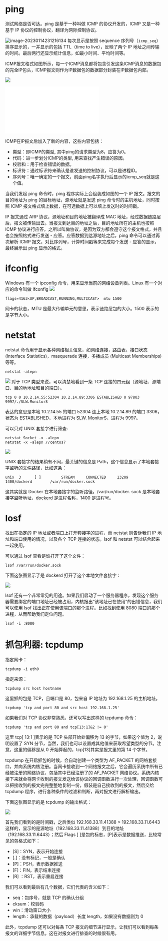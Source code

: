 # ping
测试网络是否可达。ping 是基于一种叫做 ICMP 的协议开发的，ICMP 又是一种基于 IP 协议的控制协议，翻译为网际控制协议。

![image-20230114231216134](images/image-20230114231216134.png)
每次显示是按照 sequence 序列号（`icmp_seq`）排序显示的，一并显示的包括 TTL（time to live），反映了两个 IP 地址之间传输的时间。最后两行还显示统计信息，如最小时间、平均时间等。

ICMP报文格式如图所示，每一个ICMP消息都将包含引发这条ICMP消息的数据包的完全IP包头，ICMP报文则作为IP数据包的数据部分封装在IP数据包内部。

![](images/Pasted%20image%2020230114235918.png)

![ICMP](Excalidraw/ICMP.md)

ICMP在IP报文后加入了新的内容，这些内容包括：
- 类型：即ICMP的类型, 其中ping的请求类型为8，应答为0。
- 代码：进一步划分ICMP的类型, 用来查找产生错误的原因。
- 校验和：用于检查错误的数据。
- 标识符：通过标识符来确认是谁发送的控制协议，可以是进程ID。
- 序列号：唯一确定的一个报文，前面ping名字执行后显示的icmp\_seq就是这个值。


当我们发起 ping 命令时，ping 程序实际上会组装成如图的一个 IP 报文。报文的目的地址为 ping 的目标地址，源地址就是发送 ping 命令时的主机地址，同时按照 ICMP 报文格式填上数据，在可选数据上可以填上发送时的时间戳。 

IP 报文通过 ARP 协议，源地址和目的地址被翻译成 MAC 地址，经过数据链路层后，报文被传输出去。当报文到达目的地址之后，目的地址所在的主机也按照 ICMP 协议进行应答。之所以叫做协议，是因为双方都会遵守这个报文格式，并且也会按照格式进行发送 - 应答。应答数据到达源地址之后，ping 命令可以通过再次解析 ICMP 报文，对比序列号，计算时间戳等来完成每个发送 - 应答的显示，最终展示出 ping 显示的格式。

# ifconfig
Windows 有一个 ipconfig 命令，用来显示当前的网络设备列表。Linux 有一个对应的命令叫做 ifconfig
![](images/Pasted%20image%2020230115115352.png)

```
flags=4163<UP,BROADCAST,RUNNING,MULTICAST>  mtu 1500
```
网卡的状态，MTU 是最大传输单元的意思，表示链路层包的大小。1500 表示的是字节大小。

# netstat
netstat 命令用于显示各种网络相关信息，如网络连接，路由表，接口状态 (Interface Statistics)，masquerade 连接，多播成员 (Multicast Memberships) 等等。

```
netstat -alepn
```

![](images/Pasted%20image%2020230115120533.png)
对于 TCP 类型来说，可以清楚地看到一条 TCP 连接的四元组（源地址、源端口、目的地地址和目的端口）。

```
tcp 0 0 10.2.14.55:52304 10.2.14.89:3306 ESTABLISHED 0 97803 9997/./SLW.MonitorS 
```
表达的意思是本地 10.2.14.55 的端口 52304 连上本地 10.2.14.89 的端口 3306，状态为 ESTABLISHED，本地进程为 SLW. MonitorS，进程为 9997。

可以只对 UNIX 套接字进行筛查:

```
netstat Socket -x -alepn
netstat -x -alepn //centos7
```

![](images/118990/a1aeca1245b6b8cabaa0f22ce02d4813.jpg)

UNIX 套接字的结果稍有不同，最关键的信息是 Path，这个信息显示了本地套接字监听的文件路径，比如这条：

```
unix  3      [ ]         STREAM     CONNECTED     23209    1400/dockerd        /var/run/docker.sock
```

这其实就是 Docker 在本地套接字的监听路径。/var/run/docker. sock 是本地套接字监听地址，dockerd 是进程名称，1400 是进程号。

# losf
找出在指定的 IP 地址或者端口上打开套接字的进程，而 netstat 则告诉我们 IP 地址和端口使用的情况，以及各个 TCP 连接的状态。Isof 和 netstst 可以结合起来一起使用。

可以通过 lsof 查看是谁打开了这个文件：

```
lsof /var/run/docker.sock
```

下面这张图显示了是 dockerd 打开了这个本地文件套接字：

![](images/118990/acebeb7d0bbe26b469a200456c299d28.jpg)

lsof 还有一个非常常见的用途。如果我们启动了一个服务器程序，发现这个服务器需要绑定的端口地址已经被占用，内核报出“该地址已在使用”的出错信息，我们可以使用 lsof 找出正在使用该端口的那个进程。比如找到使用 8080 端口的那个进程，从而帮助我们定位问题。

```
lsof -i :8080
```

# 抓包利器: tcpdump
指定网卡：

```
tcpdump -i eth0
```

指定来源：

```
tcpdump src host hostname
```

这里抓的包是 TCP，且端口是 80，包来自 IP 地址为 192.168.1.25 的主机地址。

```
tcpdump 'tcp and port 80 and src host 192.168.1.25'
```

如果我们对 TCP 协议非常熟悉，还可以写出这样的 tcpdump 命令：

```
tcpdump 'tcp and port 80 and tcp[13:1]&2 != 0'
```

这里 tcp\[ 13:1 \]表示的是 TCP 头部开始处偏移为 13 的字节，如果这个值为 2，说明设置了 SYN 分节，当然，我们也可以设置成其他值来获取希望类型的分节。注意，这里的偏移是从 0 开始算起的，tcp\[13\]其实是报文里的第 14 个字节。

tcpdump 在开启抓包的时候，会自动创建一个类型为 AF\_PACKET 的网络套接口，并向系统内核注册。当网卡接收到一个网络报文之后，它会遍历系统中所有已经被注册的网络协议，包括其中已经注册了的 AF\_PACKET 网络协议。系统内核接下来就会将网卡收到的报文发送给该协议的回调函数进行一次处理，回调函数可以把接收到的报文完完整整地复制一份，假装是自己接收到的报文，然后交给 tcpdump 程序，进行各种条件的过滤和判断，再对报文进行解析输出。

下面这张图显示的是 tcpdump 的输出格式：

![](images/118990/43a9e4ea08bc872c2646453ce06ed3c3.jpg)

首先我们看到的是时间戳，之后类似 192.168.33.11.41388 > 192.168.33.11.6443 这样的，显示的是源地址（192.168.33.11.41388）到目的地址（192.168.33.11.6443）；然后 Flags \[ \]是包的标志，\[P\]表示是数据推送，比较常见的包格式如下：

- \[S\]：SYN，表示开始连接
- \[.\]：没有标记，一般是确认
- \[P\]：PSH，表示数据推送
- \[F\]：FIN，表示结束连接
- \[R\] ：RST，表示重启连接

我们可以看到最后有几个数据，它们代表的含义如下：

- seq：包序号，就是 TCP 的确认分组
- cksum：校验码
- win：滑动窗口大小
- length：承载的数据（payload）长度 length，如果没有数据则为 0

此外，tcpdump 还可以对每条 TCP 报文的细节进行显示，让我们可以看到每条报文的详细字节信息。这在对报文进行排查的时候很有用。